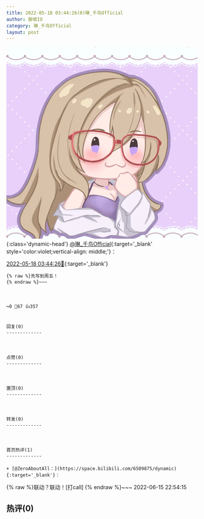 ```yaml
---
title: 2022-05-18 03:44:26(0)琳_千鸟Official
author: 御坂IO
category: 琳_千鸟Official
layout: post
---
```


![img](/images/c0a88f85ebd0d056f37b114e0748e69556c8b488.jpg){:class='dynamic-head'}
[@琳_千鸟Official](https://space.bilibili.com/1620923329/dynamic){:target='_blank' style='color:violet;vertical-align: middle;'}：

[2022-05-18 03:44:26🔗](https://t.bilibili.com/661331616820363268){:target='_blank'}

~~~
{% raw %}先写到周五！
{% endraw %}~~~



↪️0 💬67 👍357


回复(0)
-------------



点赞(0)
-------------



置顶(0)
-------------



转发(0)
-------------



首页热评(1)
-------------

+ [@ZeroAboutAll：](https://space.bilibili.com/6509875/dynamic){:target='_blank'}：
~~~
{% raw %}联动？联动！[打call]
{% endraw %}~~~
2022-06-15 22:54:15


热评(0)
-------------



